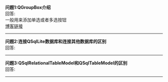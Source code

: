 **问题1:QGroupBox介绍**<br/>
回答:<br/>
一般用来添加单选或者多选按钮<br>
[博客链接](https://blog.csdn.net/YinShiJiaW/article/details/104987842)<br/>

------- 
**问题2:连接QSqlLite数据库和连接其他数据库的区别**<br/>
回答:<br/>

------- 
**问题3:QSqlRelationalTableModel和QSqlTableModel的区别**<br/>
回答:<br/>

------- 
